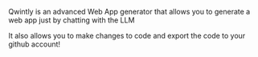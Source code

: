 Qwintly is an advanced Web App generator that allows you to generate a web app just by chatting with the LLM

It also allows you to make changes to code and export the code to your github account!
